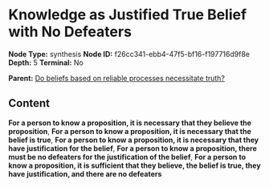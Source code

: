 # Knowledge as Justified True Belief with No Defeaters

**Node Type:** synthesis
**Node ID:** f26cc341-ebb4-47f5-bf16-f197716d9f8e
**Depth:** 5
**Terminal:** No

**Parent:** [Do beliefs based on reliable processes necessitate truth?](do-beliefs-based-on-reliable-processes-necessitate-truth-antithesis-321f3f9e-e26e-4689-ae2f-abae37a6e33a.md)

## Content

**For a person to know a proposition, it is necessary that they believe the proposition**, **For a person to know a proposition, it is necessary that the belief is true**, **For a person to know a proposition, it is necessary that they have justification for the belief**, **For a person to know a proposition, there must be no defeaters for the justification of the belief**, **For a person to know a proposition, it is sufficient that they believe, the belief is true, they have justification, and there are no defeaters**
